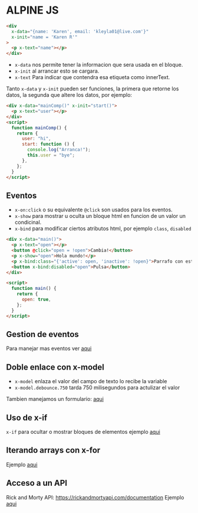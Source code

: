 # ALPINE JS

```html
<div
  x-data="{name: 'Karen', email: 'kleyla01@live.com'}"
  x-init="name = 'Karen R'"
>
  <p x-text="name"></p>
</div>
```

- `x-data` nos permite tener la informacion que sera usada en el bloque.
- `x-init` al arrancar esto se cargara.
- `x-text` Para indicar que contendra esa etiqueta como innerText.

Tanto `x-data` y `x-init` pueden ser funciones, la primera que retorne los datos, la segunda que altere los datos, por ejemplo:

```html
<div x-data="mainComp()" x-init="start()">
  <p x-text="user"></p>
</div>
<script>
  function mainComp() {
    return {
      user: "hi",
      start: function () {
        console.log("Arranca!");
        this.user = "bye";
      },
    };
  }
</script>
```

## Eventos

- `x-on:click` o su equivalente `@click` son usados para los eventos.
- `x-show` para mostrar u oculta un bloque html en funcion de un valor un condicinal.
- `x-bind` para modificar ciertos atributos html, por ejemplo `class`, `disabled`

```html
<div x-data="main()">
  <p x-text="open"></p>
  <button @click="open = !open">Cambia!</button>
  <p x-show="open">Hola mundo!</p>
  <p x-bind:class="{'active': open, 'inactive': !open}">Parrafo con estilo</p>
  <button x-bind:disabled="open">Pulsa</button>
</div>

<script>
  function main() {
    return {
      open: true,
    };
  }
</script>
```

## Gestion de eventos

Para manejar mas eventos ver [aqui]("./src/index-3.html")

## Doble enlace con x-model

- `x-model` enlaza el valor del campo de texto lo recibe la variable
- `x-model.debounce.750` tarda 750 milisegundos para actulizar el valor

Tambien manejamos un formulario: [aqui]("./src/index-4.html")

## Uso de x-if

`x-if` para ocultar o mostrar bloques de elementos ejemplo [aqui]("./src/index-5.html")

## Iterando arrays con x-for

Ejemplo [aqui]("./src/index-6.html")

## Acceso a un API

Rick and Morty API: https://rickandmortyapi.com/documentation
Ejemplo [aqui]("./src/index-7.html")
